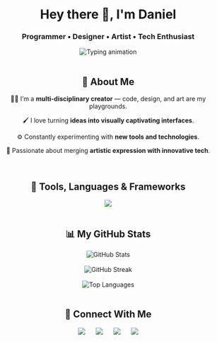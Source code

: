 <div align="center">
  
  <h1>Hey there 👋, I'm Daniel</h1>
  <h3>Programmer • Designer • Artist • Tech Enthusiast</h3>

  <img src="https://readme-typing-svg.herokuapp.com/?lines=Creative+Coder;Designer;Digital+Artist;Tech+Lover&center=true&width=440&height=45&color=00F7FF&vCenter=true" alt="Typing animation" />

</div>

<br />

<h2 align="center">🎨 About Me</h2>
<div align="center">
  <p>👨‍💻 I’m a <strong>multi-disciplinary creator</strong> — code, design, and art are my playgrounds.</p>
  <p>🖌️ I love turning <strong>ideas into visually captivating interfaces</strong>.</p>
  <p>⚙️ Constantly experimenting with <strong>new tools and technologies</strong>.</p>
  <p>🚀 Passionate about merging <strong>artistic expression with innovative tech</strong>.</p>
</div>

<br />

<h2 align="center">🧰 Tools, Languages & Frameworks</h2>
<div align="center">
  <img src="https://skillicons.dev/icons?i=html,css,js,ts,react,nextjs,nodejs,python,figma,ps,ai,blender,threejs,git,github,vscode&perline=8" />
</div>

<br />

<h2 align="center">📊 My GitHub Stats</h2>
<div align="center">
  <img src="https://github-readme-stats.vercel.app/api?username=canvexter&theme=tokyonight&show_icons=true" alt="GitHub Stats" />
  <br /><br />
  <img src="https://github-readme-streak-stats.herokuapp.com/?user=canvexter&theme=tokyonight" alt="GitHub Streak" />
  <br /><br />
  <img src="https://github-readme-stats.vercel.app/api/top-langs/?username=canvexter&layout=compact&theme=tokyonight" alt="Top Languages" />
</div>

<br />

<h2 align="center">🔗 Connect With Me</h2>
<div align="center">
  <a href="https://linkedin.com/in/yourlinkedin" target="_blank" rel="noopener noreferrer" style="display:inline-block; margin: 0 10px;">
    <img src="https://skillicons.dev/icons?i=linkedin" />
  </a>
  <a href="mailto:youremail@example.com" style="display:inline-block; margin: 0 10px;">
    <img src="https://skillicons.dev/icons?i=gmail" />
  </a>
  <a href="https://twitter.com/yourhandle" target="_blank" rel="noopener noreferrer" style="display:inline-block; margin: 0 10px;">
    <img src="https://skillicons.dev/icons?i=twitter" />
  </a>
  <a href="https://github.com/canvexter" style="display:inline-block; margin: 0 10px;">
    <img src="https://skillicons.dev/icons?i=github" />
  </a>
</div>

